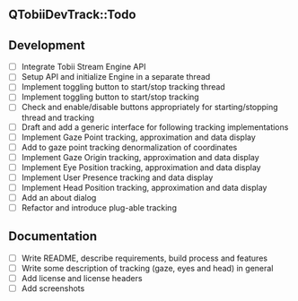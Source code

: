 QTobiiDevTrack::Todo
--

## Development
- [ ] Integrate Tobii Stream Engine API
- [ ] Setup API and initialize Engine in a separate thread
- [ ] Implement toggling button to start/stop tracking thread
- [ ] Implement toggling button to start/stop tracking
- [ ] Check and enable/disable buttons appropriately for starting/stopping thread and tracking
- [ ] Draft and add a generic interface for following tracking implementations
- [ ] Implement Gaze Point tracking, approximation and data display
- [ ] Add to gaze point tracking denormalization of coordinates
- [ ] Implement Gaze Origin tracking, approximation and data display
- [ ] Implement Eye Position tracking, approximation and data display
- [ ] Implement User Presence tracking and data display
- [ ] Implement Head Position tracking, approximation and data display
- [ ] Add an about dialog
- [ ] Refactor and introduce plug-able tracking

## Documentation
- [ ] Write README, describe requirements, build process and features
- [ ] Write some description of tracking (gaze, eyes and head) in general
- [ ] Add license and license headers
- [ ] Add screenshots
